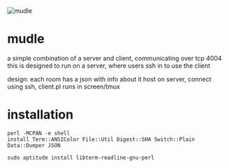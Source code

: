 ![mudle](https://f.0x52.eu/media/mudle.png "mudle")
# mudle

a simple combination of a server and client, communicating over tcp 4004  
this is designed to run on a server, where users ssh in to use the client

design:
  each room has a json with info about it
  host on server, connect using ssh, client.pl runs in screen/tmux

# installation

```
perl -MCPAN -e shell
install Term::ANSIColor File::Util Digest::SHA Switch::Plain Data::Dumper JSON

sudo aptitude install libterm-readline-gnu-perl
```
